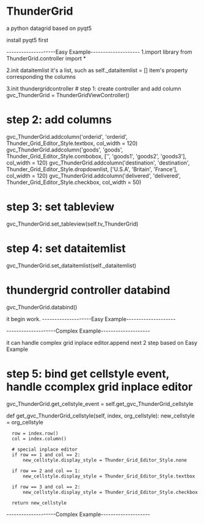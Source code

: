 # ThunderGrid
a python datagrid based on pyqt5


install pyqt5 first


--------------------Easy Example--------------------
1.import library
from ThunderGrid.controller import *

2.init dataitemlist
it's a list, such as  self._dataitemlist = []
item's property corresponding the columns

3.init thundergridcontroller
	# step 1: create controller and add column
  gvc_ThunderGrid = ThunderGridViewController()

  # step 2: add columns
  gvc_ThunderGrid.addcolumn('orderid', 'orderid', Thunder_Grid_Editor_Style.textbox, col_width = 120)
  gvc_ThunderGrid.addcolumn('goods', 'goods', Thunder_Grid_Editor_Style.combobox,
                               ['', 'goods1', 'goods2', 'goods3'], col_width = 120)
  gvc_ThunderGrid.addcolumn('destination', 'destination', Thunder_Grid_Editor_Style.dropdownlist,
                               ['U.S.A', 'Britain', 'France'], col_width = 120)
  gvc_ThunderGrid.addcolumn('delivered', 'delivered', Thunder_Grid_Editor_Style.checkbox, col_width = 50)


  # step 3: set tableview
  gvc_ThunderGrid.set_tableview(self.tv_ThunderGrid)
  
  # step 4: set dataitemlist
  gvc_ThunderGrid.set_dataitemlist(self._dataitemlist)

  # thundergrid controller databind
  gvc_ThunderGrid.databind()
  
 
 it begin work.
 --------------------Easy Example--------------------



--------------------Complex Example--------------------

it can handle complex grid inplace editor.append next 2 step based on Easy Example

  # step 5: bind get cellstyle event, handle ccomplex grid inplace editor
  gvc_ThunderGrid.get_cellstyle_event = self.get_gvc_ThunderGrid_cellstyle



  def get_gvc_ThunderGrid_cellstyle(self, index, org_cellstyle):
      new_cellstyle = org_cellstyle

      row = index.row()
      col = index.column()

      # special inplace editor
      if row == 1 and col == 2:
          new_cellstyle.display_style = Thunder_Grid_Editor_Style.none

      if row == 2 and col == 1:
          new_cellstyle.display_style = Thunder_Grid_Editor_Style.textbox

      if row == 3 and col == 2:
          new_cellstyle.display_style = Thunder_Grid_Editor_Style.checkbox

      return new_cellstyle


--------------------Complex Example--------------------
